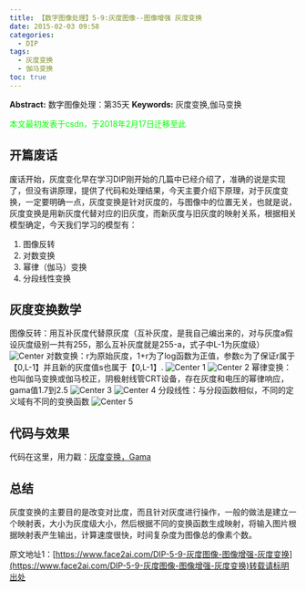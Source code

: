 ```yaml
---
title: 【数字图像处理】5-9:灰度图像--图像增强 灰度变换
date: 2015-02-03 09:58
categories:
  - DIP
tags:
  - 灰度变换
  - 伽马变换
toc: true
---
```

**Abstract:** 数字图像处理：第35天
**Keywords:** 灰度变换,伽马变换
<!--more-->
<font color="00FF00">本文最初发表于csdn，于2018年2月17日迁移至此</font>
## 开篇废话
废话开始，灰度变化早在学习DIP刚开始的几篇中已经介绍了，准确的说是实现了，但没有讲原理，提供了代码和处理结果，今天主要介绍下原理，对于灰度变换，一定要明确一点，灰度变换是针对灰度的，与图像中的位置无关，也就是说，灰度变换是用新灰度代替对应的旧灰度，而新灰度与旧灰度的映射关系，根据相关模型确定，今天我们学习的模型有：

1. 图像反转
2. 对数变换
3. 幂律（伽马）变换
4. 分段线性变换

## 灰度变换数学
图像反转：用互补灰度代替原灰度（互补灰度，是我自己编出来的，对与灰度a假设灰度级别一共有255，那么互补灰度就是255-a，式子中L-1为灰度级）
![Center][]
对数变换：r为原始灰度，1+r为了log函数为正值，参数c为了保证r属于【0,L-1】并且新的灰度值s也属于【0,L-1】.
![Center 1][]
![Center 2][]
幂律变换：也叫伽马变换或伽马校正，阴极射线管CRT设备，存在灰度和电压的幂律响应，gama值1.7到2.5
![Center 3][]
![Center 4][]
分段线性：与分段函数相似，不同的定义域有不同的变换函数
![Center 5][]
## 代码与效果
代码在这里，用力戳：[灰度变换，Gama]()
## 总结
灰度变换的主要目的是改变对比度，而且针对灰度进行操作，一般的做法是建立一个映射表，大小为灰度级大小，然后根据不同的变换函数生成映射，将输入图片根据映射表产生输出，计算速度很快，时间复杂度为图像总的像素个数。

[Center]: https://tony4ai-1251394096.cos.ap-hongkong.myqcloud.com/blog_images/DIP-5-9-灰度图像-图像增强-灰度变换/20150203091558062.png
[Center 1]: https://tony4ai-1251394096.cos.ap-hongkong.myqcloud.com/blog_images/DIP-5-9-灰度图像-图像增强-灰度变换/20150203091638611.png
[Center 2]: https://tony4ai-1251394096.cos.ap-hongkong.myqcloud.com/blog_images/DIP-5-9-灰度图像-图像增强-灰度变换/20150203094613457.png
[Center 3]: https://tony4ai-1251394096.cos.ap-hongkong.myqcloud.com/blog_images/DIP-5-9-灰度图像-图像增强-灰度变换/20150203093829373.png
[Center 4]: https://tony4ai-1251394096.cos.ap-hongkong.myqcloud.com/blog_images/DIP-5-9-灰度图像-图像增强-灰度变换/20150203094651116.png
[Center 5]: https://tony4ai-1251394096.cos.ap-hongkong.myqcloud.com/blog_images/DIP-5-9-灰度图像-图像增强-灰度变换/20150203095017895.png
[http_blog.csdn.net_tonyshengtan_article_details_41009683]: http://blog.csdn.net/tonyshengtan/article/details/41009683





原文地址1：[https://www.face2ai.com/DIP-5-9-灰度图像-图像增强-灰度变换](https://www.face2ai.com/DIP-5-9-灰度图像-图像增强-灰度变换)转载请标明出处
